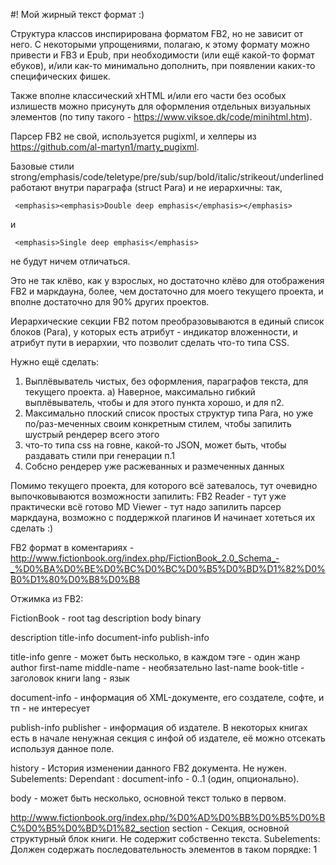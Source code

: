 #! Мой жирный текст формат :)

Структура классов инспирирована форматом FB2, но не зависит от него.
С некоторыми упрощениями, полагаю, к этому формату можно привести и FB3 и Epub,
при необходимости (или ещё какой-то формат ебуков), и/или как-то минимально дополнить,
при появлении каких-то специфических фишек.

Также вполне классический xHTML и/или его части без особых излишеств можно присунуть
для оформления отдельных визуальных элементов (по типу такого - https://www.viksoe.dk/code/minihtml.htm).

Парсер FB2 не свой, используется pugixml, и хелперы из https://github.com/al-martyn1/marty_pugixml.

Базовые стили strong/emphasis/code/teletype/pre/sub/sup/bold/italic/strikeout/underlined
работают внутри параграфа (struct Para) и не иерархичны: так, 
```
 <emphasis><emphasis>Double deep emphasis</emphasis></emphasis>
```
 и 
```
 <emphasis>Single deep emphasis</emphasis>
```
не будут ничем отличаться.

Это не так клёво, как у взрослых, но достаточно клёво для отображения FB2 и маркдауна,
более, чем достаточно для моего текущего проекта, и вполне достаточно для 
90% других проектов.

Иерархические секции FB2 потом преобразовываются в единый список блоков (Para), у которых
есть атрибут - индикатор вложенности, и атрибут пути в иерархии, что позволит
сделать что-то типа CSS.

Нужно ещё сделать:
  1) Выплёвыватель чистых, без оформления, параграфов текста, для текущего проекта.
     а) Наверное, максимально гибкий выплёвыватель, чтобы и для этого пункта хорошо, 
        и для п2.
  2) Максимально плоский список простых структур типа Para, но уже по/раз-меченных своим 
     конкретным стилем, чтобы запилить шустрый рендерер всего этого
  3) что-то типа css на говне, какой-то JSON, может быть, чтобы раздавать стили при генерации п.1
  4) Собсно рендерер уже расжеванных и размеченных данных

Помимо текущего проекта, для которого всё затевалось, тут очевидно выпочковываются 
возможности запилить:
  FB2 Reader  - тут уже практически всё готово
  MD Viewer   - тут надо запилить парсер маркдауна, возможно с поддержкой плагинов
И начинает хотеться их сделать :)



FB2 формат в коментариях - http://www.fictionbook.org/index.php/FictionBook_2.0_Schema_-_%D0%BA%D0%BE%D0%BC%D0%BC%D0%B5%D0%BD%D1%82%D0%B0%D1%80%D0%B8%D0%B8

Отжимка из FB2:

FictionBook - root tag
  description
  body
  binary


description
  title-info
  document-info
  publish-info


title-info
  genre - может быть несколько, в каждом тэге - один жанр
  author
    first-name
    middle-name - необязательно
    last-name
  book-title - заголовок книги
  lang - язык

document-info - информация об XML-документе, его создателе, софте, и тп - не интересует

publish-info
  publisher - информация об издателе. В некоторых книгах есть в начале ненужная секция 
              с инфой об издателе, её можно отсекать используя данное поле.

history - История изменении данного FB2 документа. Не нужен.
  Subelements: 
  Dependant  : document-info - 0..1 (один, опционально).


body - может быть несколько, основной текст только в первом.
<body name="notes">

http://www.fictionbook.org/index.php/%D0%AD%D0%BB%D0%B5%D0%BC%D0%B5%D0%BD%D1%82_section
section - Секция, основной структурный блок книги. Не содержит собственно текста.
  Subelements: Должен содержать последовательность элементов в таком порядке:
               1 <title> - 0..1 (опционально);
               2 <epigraph> - 0..n (любое число, опционально);
               3 <image> - 0..1 (опционально);
               4 <annotation> - 0..1 (опционально);
               5 Один из вариантов,
                 1 либо вложенные секции:
                   <section> - (любое число, обязательно);
                 2 либо произвольный набор (в произвольном количестве) из следующих элементов:
                   p, image, poem, subtitle, cite, empty-line, table
                     p, image, subtitle, empty-line - это всё разные виды p
                     poem, cite, table - это набор из Block, куда также входит Para <p>

  Dependant  : body, section
  Атрибуты
    id (опциональный) - Идентификатор (якорь, метка) для ссылок на данный элемент
    xml:lang (опциональный) - язык.


title - Название книги, главы, стихотворения. Не содержит собственно текста.
  Subelements: p, empty-line
  Dependant  : body, section, poem, stanza

subtitle - !!! не содержит подразделов, только оформление
  Subelements: strong, emphasis, style, a, strikethrough, sub, sup, code, image
  Dependant  : section, cite, stanza, title-info, src-title-info, history

  Аналогичен тэгу "p" - para

image
  Subelements: Нет подчиненных элементов, обычно нет закрывающего тэга (пустой элемент).
  Dependant  : body, section, coverpage, p, v, subtitle, th, td, text-author

text-author - !!! не содержит подразделов, только оформление
  Subelements: strong, emphasis, style, a, strikethrough, sub, sup, code, image

annotation - может находиться в секции
  Subelements: p, poem, cite, subtitle, empty-line, table
  Dependant  : title-info, src-title-info, section

p - !!! не содержит подразделов, только оформление
  Subelements: strong, emphasis, style, a, strikethrough, sub, sup, code, image
  Dependant  : section, title, epigraph, cite, annotation, history

empty-line
  Subelements: Нет подчиненных элементов, нет закрывающего тэга.
  Dependant  : section, annotation, history, title, epigraph, cite

http://www.fictionbook.org/index.php/%D0%AD%D0%BB%D0%B5%D0%BC%D0%B5%D0%BD%D1%82_epigraph
epigraph
  Subelements: Содержит в перечисленном порядке элементы:
    1 Произвольный набор (в произвольном количестве): p, poem, cite, empty-line
    2 text-author - 0..n (любое число, опционально).
  Dependant  : body, section, poem

http://www.fictionbook.org/index.php/%D0%AD%D0%BB%D0%B5%D0%BC%D0%B5%D0%BD%D1%82_poem
poem
  Subelements: Должен содержать последовательность элементов в таком порядке:
    1 <title> 0..1 (опционально) - название;
    2 <epigraph> 0..n (любое число, опционально) - эпиграф;
    3 <stanza> 1..n (любое число, обязательно) - стихотворные строфы;
    4 <text-author> 0..n (любое число, опционально) - автор стиха;
    5 <date> 0..1 (опционально) - дата написания.
  Dependant  : section, cite, epigraph, annotation, history

http://www.fictionbook.org/index.php/%D0%AD%D0%BB%D0%B5%D0%BC%D0%B5%D0%BD%D1%82_cite
cite
  Subelements: Содержит в указанном порядке следующие элементы:
    1 Произвольный набор (в произвольном количестве):
      p, subtitle, empty-line, poem, table
    2 text-author - 0..n (любое число, опционально) - подпись, автор цитируемого текста.
  Dependant  : annotation, epigraph, history, section

stanza - Строфа - стихотворная группа строк, отделенная пустым промежутком от остальных строк.
  Subelements: Должен содержать последовательность элементов в таком порядке:
               1 <title> 0..1 (опционально);
               2 <subtitle> 0..1 (опционально);
               3 <v> 1..n (любое число, обязательно).
  Dependant  : poem

v - Строка стихотворения (стих) - !!! не содержит подразделов, только оформление
  Subelements: strong, emphasis, style, a, strikethrough, sub, sup, code, image
  Dependant  : stanza

code - Предназначен для оформления терминов, строк программного кода и подобных фрагментов текста, обычно отображаемых шрифтом фиксированной ширины.
  Subelements: 
  Dependant  : 
  Sample     : <p><code>if (user.loggedIn) {</code></p>
               Но так мало кто делает

  Subelements: 
  Dependant  : 

http://www.fictionbook.org/index.php/%D0%AD%D0%BB%D0%B5%D0%BC%D0%B5%D0%BD%D1%82_table
table
  Атрибуты
    id (опциональный) - Идентификатор (якорь, метка) для ссылок на данный элемент
    style (опциональный) - стиль таблицы
  Подчиненные элементы
    Должен содержать элементы:
    <tr> 1..n (любое число, один обязательно).

http://www.fictionbook.org/index.php/%D0%AD%D0%BB%D0%B5%D0%BC%D0%B5%D0%BD%D1%82_tr
tr
  Атрибуты
    align (опциональный) - вырабнивание "left"/"right"/"center"
  Подчиненные элементы
    Произвольный набор (в произвольном количестве) из следующих элементов:
    <th>;
    <td>.

http://www.fictionbook.org/index.php/%D0%AD%D0%BB%D0%B5%D0%BC%D0%B5%D0%BD%D1%82_th
th
  Атрибуты
    id (опциональный);
    style (опциональный);
    colspan (опциональный);
    rowspan (опциональный);
    align (опциональный) - "left"/"right"/"center"
    valign (опциональный) - "top"/"middle"/"bottom"
    xml:lang (опциональный) - язык.
  Подчиненные элементы
    Аналогично <p>

http://www.fictionbook.org/index.php/%D0%AD%D0%BB%D0%B5%D0%BC%D0%B5%D0%BD%D1%82_td
td
  Атрибуты
    id (опциональный);
    style (опциональный);
    colspan (опциональный);
    rowspan (опциональный);
    align (опциональный) - "left"/"right"/"center"
    valign (опциональный) - "top"/"middle"/"bottom"
    xml:lang (опциональный) - язык.
  Подчиненные элементы
    Аналогично <p>

th/td - аналогичны <p>, но есть доп атрибуты
    В ячейке таблицы может быть несколько <p>, но в FB2 вроде th/td и есть как один <p>

sub, sup, history - удаляем.
a - удаляем, если текст в []

table - удаляем, не умеем с ними работать

Элементы нижнего уровня, без подразделов, только оформление.
p, v, subtitle, empty-line, text-author


strong
emphasis
style
a
strikethrough
sub
sup
code
image

   <empty-line/>
   <p>Some text <image l:href="#img_3"/> more text</p>
   <empty-line/>
   <p><strong>Рис. 1.1.</strong> <emphasis>Взаимоотношения между различными стандартами UNIX и C</emphasis></p>
   <p>В 2008 году  <emphasis>The New York Times</emphasis>, проделал</p>
